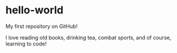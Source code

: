 # hello-world
My first repository on GitHub!

I love reading old books, drinking tea, combat sports, and of course, learning to code!
